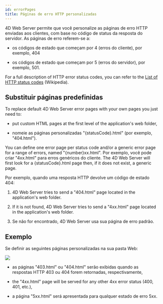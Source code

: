 ```yaml
---
id: errorPages
title: Páginas de erro HTTP personalizadas
---
```


4D Web Server permite que você personalize as páginas de erro HTTP enviadas aos clientes, com base no código de status da resposta do servidor. As páginas de erro referem-se a:

- os códigos de estado que começam por 4 (erros do cliente), por exemplo, 404

- os códigos de estado que começam por 5 (erros do servidor), por exemplo, 501.

For a full description of HTTP error status codes, you can refer to the [List of HTTP status codes](https://en.wikipedia.org/wiki/List_of_HTTP_status_codes) (Wikipedia).

## Substituir páginas predefinidas

To replace default 4D Web Server error pages with your own pages you just need to:

- put custom HTML pages at the first level of the application's web folder,

- nomeie as páginas personalizadas "{statusCode}.html" (por exemplo, "404.html").

You can define one error page per status code and/or a generic error page for a range of errors, named "{number}xx.html". Por exemplo, você pode criar "4xx.html" para erros genéricos do cliente. The 4D Web Server will first look for a {statusCode}.html page then, if it does not exist, a generic page.

Por exemplo, quando uma resposta HTTP devolve um código de estado 404:

1. 4D Web Server tries to send a "404.html" page located in the application's web folder.

2. If it is not found, 4D Web Server tries to send a "4xx.html" page located in the application's web folder.

3. Se não for encontrado, 4D Web Server usa sua página de erro padrão.

## Exemplo

Se definir as seguintes páginas personalizadas na sua pasta Web:

![](../assets/en/WebServer/errorPage.png)

- as páginas "403.html" ou "404.html" serão exibidas quando as respostas HTTP 403 ou 404 forem retornadas, respectivamente,

- the "4xx.html" page will be served for any other 4xx error status (400, 401, etc.),

- a página "5xx.html" será apresentada para qualquer estado de erro 5xx.
